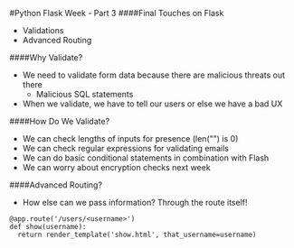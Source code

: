 #Python Flask Week - Part 3
####Final Touches on Flask
- Validations
- Advanced Routing

####Why Validate?
- We need to validate form data because there are malicious threats out there
  - Malicious SQL statements
- When we validate, we have to tell our users or else we have a bad UX

####How Do We Validate?
- We can check lengths of inputs for presence (len("") is 0)
- We can check regular expressions for validating emails
- We can do basic conditional statements in combination with Flash
- We can worry about encryption checks next week

####Advanced Routing?
- How else can we pass information? Through the route itself!
```
@app.route('/users/<username>')
def show(username):
  return render_template('show.html', that_username=username)
```
